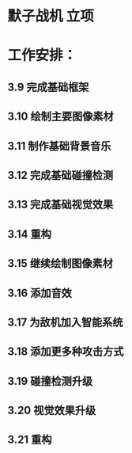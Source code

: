 # 默子战机 立项

# 工作安排：

## 3.9 完成基础框架

## 3.10 绘制主要图像素材

## 3.11 制作基础背景音乐

## 3.12 完成基础碰撞检测

## 3.13 完成基础视觉效果

## 3.14 重构

## 3.15 继续绘制图像素材

## 3.16 添加音效

## 3.17 为敌机加入智能系统

## 3.18 添加更多种攻击方式

## 3.19 碰撞检测升级

## 3.20 视觉效果升级

## 3.21 重构